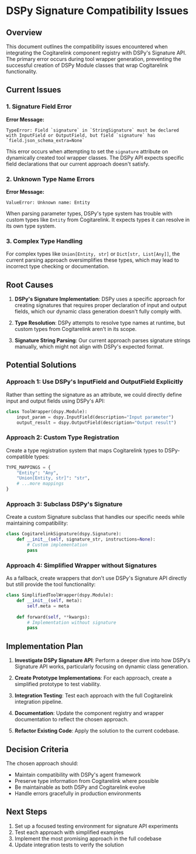 # DSPy Signature Compatibility Issues

## Overview

This document outlines the compatibility issues encountered when integrating the Cogitarelink component registry with DSPy's Signature API. The primary error occurs during tool wrapper generation, preventing the successful creation of DSPy Module classes that wrap Cogitarelink functionality.

## Current Issues

### 1. Signature Field Error

**Error Message:**
```
TypeError: Field `signature` in `StringSignature` must be declared with InputField or OutputField, but field `signature` has `field.json_schema_extra=None`
```

This error occurs when attempting to set the `signature` attribute on dynamically created tool wrapper classes. The DSPy API expects specific field declarations that our current approach doesn't satisfy.

### 2. Unknown Type Name Errors

**Error Message:**
```
ValueError: Unknown name: Entity
```

When parsing parameter types, DSPy's type system has trouble with custom types like `Entity` from Cogitarelink. It expects types it can resolve in its own type system.

### 3. Complex Type Handling

For complex types like `Union[Entity, str]` or `Dict[str, List[Any]]`, the current parsing approach oversimplifies these types, which may lead to incorrect type checking or documentation.

## Root Causes

1. **DSPy's Signature Implementation**: DSPy uses a specific approach for creating signatures that requires proper declaration of input and output fields, which our dynamic class generation doesn't fully comply with.

2. **Type Resolution**: DSPy attempts to resolve type names at runtime, but custom types from Cogitarelink aren't in its scope.

3. **Signature String Parsing**: Our current approach parses signature strings manually, which might not align with DSPy's expected format.

## Potential Solutions

### Approach 1: Use DSPy's InputField and OutputField Explicitly

Rather than setting the signature as an attribute, we could directly define input and output fields using DSPy's API:

```python
class ToolWrapper(dspy.Module):
    input_param = dspy.InputField(description="Input parameter")
    output_result = dspy.OutputField(description="Output result")
```

### Approach 2: Custom Type Registration

Create a type registration system that maps Cogitarelink types to DSPy-compatible types:

```python
TYPE_MAPPINGS = {
    "Entity": "Any",
    "Union[Entity, str]": "str",
    # ...more mappings
}
```

### Approach 3: Subclass DSPy's Signature

Create a custom Signature subclass that handles our specific needs while maintaining compatibility:

```python
class CogitarelinkSignature(dspy.Signature):
    def __init__(self, signature_str, instructions=None):
        # Custom implementation
        pass
```

### Approach 4: Simplified Wrapper without Signatures

As a fallback, create wrappers that don't use DSPy's Signature API directly but still provide the tool functionality:

```python
class SimplifiedToolWrapper(dspy.Module):
    def __init__(self, meta):
        self.meta = meta
        
    def forward(self, **kwargs):
        # Implementation without signature
        pass
```

## Implementation Plan

1. **Investigate DSPy Signature API**: Perform a deeper dive into how DSPy's Signature API works, particularly focusing on dynamic class generation.

2. **Create Prototype Implementations**: For each approach, create a simplified prototype to test viability.

3. **Integration Testing**: Test each approach with the full Cogitarelink integration pipeline.

4. **Documentation**: Update the component registry and wrapper documentation to reflect the chosen approach.

5. **Refactor Existing Code**: Apply the solution to the current codebase.

## Decision Criteria

The chosen approach should:
- Maintain compatibility with DSPy's agent framework
- Preserve type information from Cogitarelink where possible
- Be maintainable as both DSPy and Cogitarelink evolve
- Handle errors gracefully in production environments

## Next Steps

1. Set up a focused testing environment for signature API experiments
2. Test each approach with simplified examples
3. Implement the most promising approach in the full codebase
4. Update integration tests to verify the solution